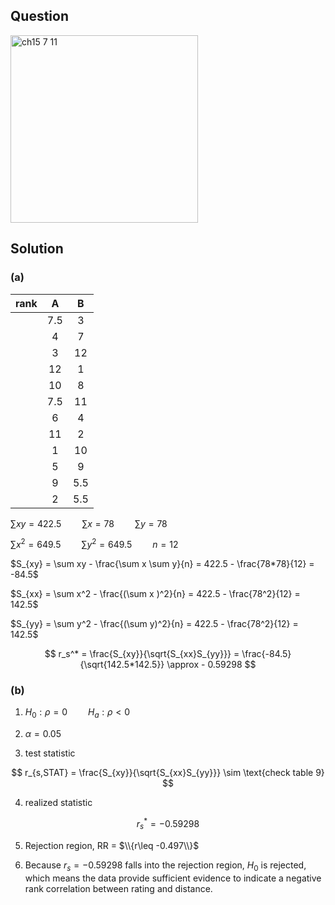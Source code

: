 ## Question
<img width="300" alt="ch15 7 11" src="https://github.com/user-attachments/assets/18fba5cf-6e66-488f-aa21-044eff17768f" />

## Solution

### (a)
|rank| A | B |
|:--:|:-:|:-:|
|    |7.5| 3 |
|    | 4 | 7 |
|    | 3 |12 |
|    |12 | 1 |
|    | 10| 8 | 
|    |7.5|11 |
|    | 6 | 4 |
|    |11 | 2 |
|    | 1 |10 | 
|    | 5 | 9 |
|    | 9 |5.5|
|    | 2 |5.5|
  
$\sum xy = 422.5 \quad \quad \sum x = 78 \quad \quad \sum y = 78$  
  
$\sum x^2 = 649.5 \quad \quad \sum y^2 = 649.5 \quad \quad n = 12$  

$S_{xy} = \sum xy - \frac{\sum x \sum y}{n} = 422.5 - \frac{78*78}{12} = -84.5$  
  
$S_{xx} = \sum x^2 - \frac{(\sum x )^2}{n} = 422.5 - \frac{78^2}{12} = 142.5$  

$S_{yy} = \sum y^2 - \frac{(\sum y)^2}{n} = 422.5 - \frac{78^2}{12} = 142.5$ 

$$
r_s^* = \frac{S_{xy}}{\sqrt{S_{xx}S_{yy}}} = \frac{-84.5}{\sqrt{142.5*142.5}} \approx - 0.59298
$$


### (b)
1. $H_0: \rho = 0 \quad \quad H_a: \rho < 0$

2. $\alpha = 0.05$

3. test statistic

$$
r_{s,STAT} = \frac{S_{xy}}{\sqrt{S_{xx}S_{yy}}} \sim \text{check table 9}
$$

4. realized statistic

$$
r_s^* = - 0.59298
$$

5. Rejection region, RR = $\\{r\leq -0.497\\}$

6. Because $r_s=-0.59298$ falls into the rejection region, $H_0$ is rejected, which means the data provide sufficient evidence to indicate a negative rank correlation between rating and distance.
 
